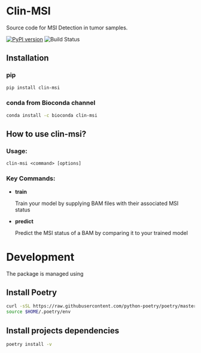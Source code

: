 # Clin-MSI

Source code for MSI Detection in tumor samples.

[![PyPI version](https://badge.fury.io/py/clin-msi.svg)](https://badge.fury.io/py/clin-msi)
![Build Status](https://fljy3qhm3i.execute-api.us-east-2.amazonaws.com/prod/?projectName=clin-msi-unittest)

## Installation

### pip

```bash
pip install clin-msi
```

### conda from Bioconda channel

```bash
conda install -c bioconda clin-msi
```

## How to use clin-msi?
### Usage:
    clin-msi <command> [options]

### Key Commands:
* **train**


    Train your model by supplying BAM files with their associated MSI status
    
* **predict**


    Predict the MSI status of a BAM by comparing it to your trained model


# Development

The package is managed using 

## Install Poetry

```bash
curl -sSL https://raw.githubusercontent.com/python-poetry/poetry/master/get-poetry.py | python -
source $HOME/.poetry/env
```

## Install projects dependencies

```bash
poetry install -v
```

